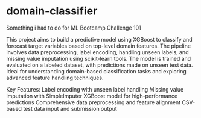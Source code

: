 # domain-classifier
Something i had to do for ML Bootcamp Challenge 101


This project aims to build a predictive model using XGBoost to classify and forecast target variables based on top-level domain features. The pipeline involves data preprocessing, label encoding, handling unseen labels, and missing value imputation using scikit-learn tools. The model is trained and evaluated on a labeled dataset, with predictions made on unseen test data. Ideal for understanding domain-based classification tasks and exploring advanced feature handling techniques.

Key Features:
Label encoding with unseen label handling
Missing value imputation with SimpleImputer
XGBoost model for high-performance predictions
Comprehensive data preprocessing and feature alignment
CSV-based test data input and submission output
